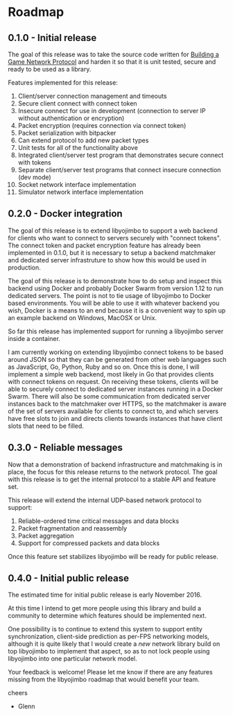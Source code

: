 # Roadmap

## 0.1.0 - Initial release

The goal of this release was to take the source code written for [Building a Game Network Protocol](http://gafferongames.com/building-a-game-network-protocol/) and harden it so that it is unit tested, secure and ready to be used as a library.

Features implemented for this release:

1. Client/server connection management and timeouts
2. Secure client connect with connect token
3. Insecure connect for use in development (connection to server IP without authentication or encryption)
4. Packet encryption (requires connection via connect token)
5. Packet serialization with bitpacker
6. Can extend protocol to add new packet types
7. Unit tests for all of the functionality above
8. Integrated client/server test program that demonstrates secure connect with tokens
9. Separate client/server test programs that connect insecure connection (dev mode)
10. Socket network interface implementation
11. Simulator network interface implementation

## 0.2.0 - Docker integration

The goal of this release is to extend libyojimbo to support a web backend for clients who want to connect to servers securely with "connect tokens". The connect token and packet encryption feature has already been implemented in 0.1.0, but it is necessary to setup a backend matchmaker and dedicated server infrastruture to show how this would be used in production. 

The goal of this release is to demonstrate how to do setup and inspect this backend using Docker and probably Docker Swarm from version 1.12 to run dedicated servers. The point is not to tie usage of libyojimbo to Docker based environments. You will be able to use it with whatever backend you wish, Docker is a means to an end because it is a convenient way to spin up an example backend on Windows, MacOSX or Unix.

So far this release has implemented support for running a libyojimbo server inside a container.

I am currently working on extending libyojimbo connect tokens to be based around JSON so that they can be generated from other web languages such as JavaScript, Go, Python, Ruby and so on. Once this is done, I will implement a simple web backend, most likely in Go that provides clients with connect tokens on request. On receiving these tokens, clients will be able to securely connect to dedicated server instances running in a Docker Swarm. There will also be some communication from dedicated server instances back to the matchmaker over HTTPS, so the matchmaker is aware of the set of servers available for clients to connect to, and which servers have free slots to join and directs clients towards instances that have client slots that need to be filled.

## 0.3.0 - Reliable messages

Now that a demonstration of backend infrastructure and matchmaking is in place, the focus for this release returns to the network protocol. The goal with this release is to get the internal protocol to a stable API and feature set.

This release will extend the internal UDP-based network protocol to support: 

1. Reliable-ordered time critical messages and data blocks
2. Packet fragmentation and reassembly
3. Packet aggregation
4. Support for compressed packets and data blocks

Once this feature set stabilizes libyojimbo will be ready for public release.

## 0.4.0 - Initial public release

The estimated time for initial public release is early November 2016.

At this time I intend to get more people using this library and build a community to determine which features should be implemented next.

One possibility is to continue to extend this system to support entity synchronization, client-side prediction as per-FPS networking models, although it is quite likely that I would create a *new* network library build on top libyojimbo to implement that aspect, so as to not lock people using libyojimbo into one particular network model.

Your feedback is welcome! Please let me know if there are any features missing from the libyojimbo roadmap that would benefit your team.

cheers

- Glenn
